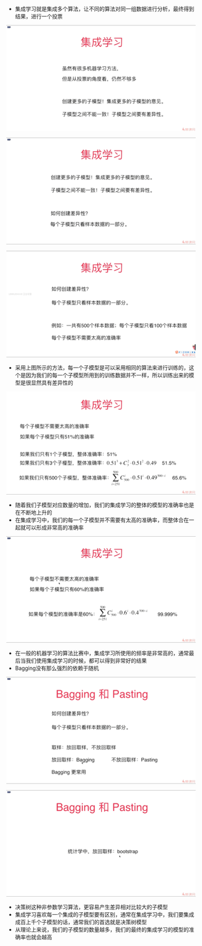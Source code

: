 - 集成学习就是集成多个算法，让不同的算法对同一组数据进行分析，最终得到结果，进行一个投票

![1572871574436](assets/1572871574436.png)

   ![1572871985248](assets/1572871985248.png)

![1572872359401](assets/1572872359401.png)

- 采用上图所示的方法，每一个子模型是可以采用相同的算法来进行训练的，这个是因为我们的每一个子模型所用到的训练数据并不一样，所以训练出来的模型是很显然具有差异性的

![1572872901149](assets/1572872901149.png)

- 随着我们子模型对应数量的增加，我们的集成学习的整体的模型的准确率也是在不断地上升的
- 在集成学习中，我们的每一个子模型并不需要有太高的准确率，而整体合在一起就可以形成非常高的准确率

![1572873848968](assets/1572873848968.png)

-  在一般的机器学习的算法比赛中，集成学习所使用的频率是非常高的，通常最后当我们使用集成学习的时候，都可以得到非常好的结果
-  Bagging没有那么强烈的依赖于随机

 ![1572874638622](assets/1572874638622.png)

![1572874660085](assets/1572874660085.png)

- 决策树这种非参数学习算法，更容易产生差异相对比较大的子模型
- 集成学习喜欢每一个集成的子模型要有区别，通常在集成学习中，我们要集成成百上千个子模型的话，通常我们的首选就是决策树模型
- 从理论上来说，我们的子模型的数量越多，我们的最终的集成学习的模型的准确率也就会越高

